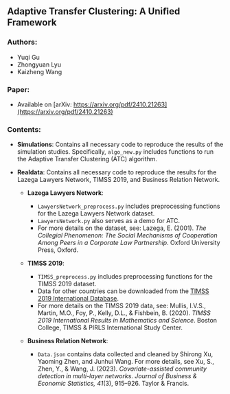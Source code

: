 ## Adaptive Transfer Clustering: A Uniﬁed Framework

### Authors:
- Yuqi Gu
- Zhongyuan Lyu
- Kaizheng Wang

### Paper:
- Available on [arXiv: https://arxiv.org/pdf/2410.21263](https://arxiv.org/pdf/2410.21263)

### Contents:
- **Simulations**: Contains all necessary code to reproduce the results of the simulation studies. Specifically, `algo_new.py` includes functions to run the Adaptive Transfer Clustering (ATC) algorithm.
- **Realdata**: Contains all necessary code to reproduce the results for the Lazega Lawyers Network, TIMSS 2019, and Business Relation Network.

  - **Lazega Lawyers Network**:
    - `LawyersNetwork_preprocess.py` includes preprocessing functions for the Lazega Lawyers Network dataset.
    - `LawyersNetwork.py` also serves as a demo for ATC.
    - For more details on the dataset, see: Lazega, E. (2001). *The Collegial Phenomenon: The Social Mechanisms of Cooperation Among Peers in a Corporate Law Partnership*. Oxford University Press, Oxford.

  - **TIMSS 2019**:
    - `TIMSS_preprocess.py` includes preprocessing functions for the TIMSS 2019 dataset.
    - Data for other countries can be downloaded from the [TIMSS 2019 International Database](https://timss2019.org/international-database/).
    - For more details on the TIMSS 2019 data, see: Mullis, I.V.S., Martin, M.O., Foy, P., Kelly, D.L., & Fishbein, B. (2020). *TIMSS 2019 International Results in Mathematics and Science*. Boston College, TIMSS & PIRLS International Study Center.

  - **Business Relation Network**:
    - `Data.json` contains data collected and cleaned by Shirong Xu, Yaoming Zhen, and Junhui Wang. For more details, see Xu, S., Zhen, Y., & Wang, J. (2023). *Covariate-assisted community detection in multi-layer networks*. *Journal of Business & Economic Statistics, 41*(3), 915–926. Taylor & Francis.
